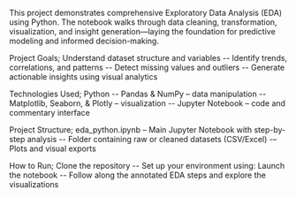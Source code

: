 This project demonstrates comprehensive Exploratory Data Analysis (EDA) using Python. The notebook walks through data cleaning, transformation, visualization, and insight generation—laying the foundation for predictive modeling and informed decision-making.

Project Goals; Understand dataset structure and variables -- Identify trends, correlations, and patterns -- Detect missing values and outliers -- Generate actionable insights using visual analytics

Technologies Used; Python -- Pandas & NumPy – data manipulation -- Matplotlib, Seaborn, & Plotly – visualization -- Jupyter Notebook – code and commentary interface

Project Structure; eda_python.ipynb – Main Jupyter Notebook with step-by-step analysis -- Folder containing raw or cleaned datasets (CSV/Excel) -– Plots and visual exports

How to Run; Clone the repository -- Set up your environment using: Launch the notebook -- Follow along the annotated EDA steps and explore the visualizations
